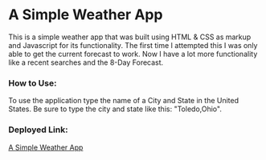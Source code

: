 # A Simple Weather App

This is a simple weather app that was built using HTML & CSS as markup and Javascript for its functionality. The first time I attempted this I was only able to get the current forecast to work. Now I have a lot more functionality like a recent searches and the 8-Day Forecast.

### How to Use: 

To use the application type the name of a City and State in the United States. Be sure to type the city and state like this: "Toledo,Ohio". 

### Deployed Link:

[A Simple Weather App](https://ehardek.github.io/simple-weather-app/)
